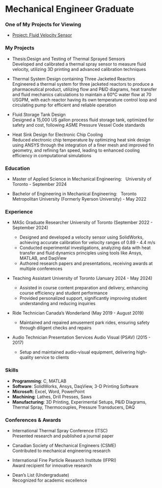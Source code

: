 # Mechanical Engineer Graduate

### One of My Projects for Viewing
- [Project: Fluid Velocity Sensor](Portfolio.pdf)

### My Projects
- Thesis:Design and Testing of Thermal Sprayed Sensors<br>
Developed and calibrated a thermal spray sensor to measure fluid velocity, utilizing 3D printing and advanced calibration techniques

- Thermal System Design containing Three Jacketed Reactors<br>
Engineered a thermal system for three jacketed reactors to produce a pharmaceutical product, utilizing flow and P&ID diagrams, heat transfer and fluid mechanics calculations to maintain a 60°C water flow at 70 USGPM, with each reactor having its own temperature control loop and circulating pump for efficient and reliable operation

- Fluid Storage Tank Design<br>
Designed a 15,000 US gallon process fluid storage tank, optimized for safety and cost, following ASME Pressure Vessel Code standards

- Heat Sink Design for Electronic Chip Cooling<br>
Reduced electronic chip temperature by optimizing heat sink design using ANSYS through the integration of a finer mesh and improved fin geometry, and refining fan speed, leading to enhanced cooling efficiency in computational simulations

### Education
- Master of Applied Science in Mechanical Engineering: &nbsp;&nbsp;University of Toronto - September 2024

- Bachelor of Engineering in Mechanical Engineering: &nbsp;&nbsp;Toronto Metropolitan University (Formerly Ryerson University) - May 2022

### Experience
- MASc Graduate Researcher
  University of Toronto (September 2022 - September 2024)

  - Designed and developed a velocity sensor using SolidWorks, achieving accurate calibration for velocity ranges of 0.89 - 4.4 m/s
  - Conducted experimental investigations, analyzing data with heat transfer and fluid dynamics principles using tools like Ansys, MATLAB, and DaqView
  - Authored research papers and presentations, receiving awards at multiple conferences

- Teaching Assistant
  University of Toronto (January 2024 - May 2024)

  - Assisted in course content preparation and delivery, enhancing course efficiency and student performance
  - Provided personalized support, significantly improving student understanding and reducing inquiries

- Ride Technician
Canada’s Wonderland (May 2019 - August 2019)

  - Maintained and repaired amusement park rides, ensuring safety through diligent checks and repairs

- Audio Technician
  Presentation Services Audio Visual (PSAV) (2015 - 2017)

  - Setup and maintained audio-visual equipment, delivering high-quality service to clients

### Skills
- **Programming**: C, MATLAB
- **Software**: SolidWorks, Ansys, DaqView, 3-D Printing Software
- **Microsoft**: Excel, Word, PowerPoint
- **Machining**: Lathes, Drill Presses, Saws
- **Manufacturing**: 3D Printing, Experimental Setups, P&ID Diagrams, Thermal Spray, Thermocouples, Pressure Transducers, DAQ

### Conferences & Awards
- International Thermal Spray Conference (ITSC)<br>Presented research and published a journal paper

- Canadian Society of Mechanical Engineers (CSME)<br>Contributed to mechanical engineering research

- International Fine Particle Research Institute (IFPRI)<br>Award recipient for innovative research

- Dean’s List (Undergraduate)<br>Recognized for academic excellence
